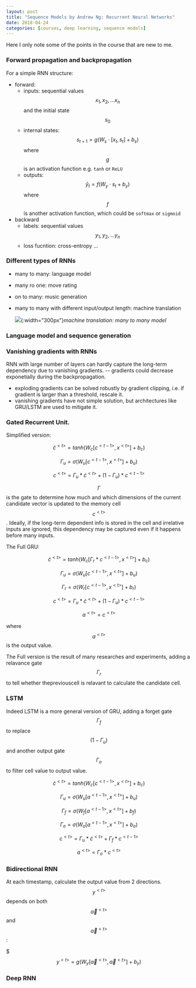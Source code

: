 ```yaml
---
layout: post
title: "Sequence Models by Andrew Ng: Recurrent Neural Networks"
date: 2018-04-24
categories: [courses, deep learning, sequence models]
---
```


Here I only note some of the points in the course that are new to me.

### Forward propagation and backpropagation

For a simple RNN structure:
- forward:
	- inputs: sequential values $$x_1, x_2, ... x_n$$ and the initial state $$s_0$$
	- internal states: $$s_{t+1} = g(W_s\cdot[x_t, s_t] + b_s)$$ where $$g$$ is an activation function e.g. `tanh` or `ReLU`
	- outputs: $$\hat{y}_t = f(W_y\cdot s_t + b_y) $$ where $$f$$ is another activation function, which could be `softmax` or `sigmoid`
- backward
	- labels: sequential values $$y_1, y_2, ... y_n$$
	- loss fucntion: cross-entropy ...

### Different types of RNNs

- many to many: language model
- many ro one: move rating
- on to many: music generation
- many to many with different input/output length: machine translation

  ![]({{site.url}}/assets/image/machine_translation.png){:width="300px"}_machine translation: many to many model_
  
### Language model and sequence generation

### Vanishing gradients with RNNs
RNN with large number of layers can hardly capture the long-term dependency due to vanishing gradients. -- gradients could decrease exponetially during the backpropagation. 

- exploding gradients can be solved robustly by gradient clipping, i.e. if gradient is larger than a threshold, rescale it.
- vanishing gradients have not simple solution, but architectures like GRU/LSTM are used to mitigate it.

### Gated Recurrent Unit.

Simplified version:

$$\tilde{c}^{<t>} = tanh(W_c[c^{<t-1>}, x^{<t>}] + b_c)$$

$$\Gamma_u = \sigma(W_u[c^{<t-1>}, x^{<t>}] + b_u)$$

$$c^{<t>} = \Gamma_u * \tilde{c}^{<t>} + (1-\Gamma_u)*c^{<t-1>}$$

$$\Gamma$$ is the gate to determine how much and which dimensions of the current candidate vector is updated to the memory cell $$c^{<t>}$$. Ideally, if the long-term dependent info is stored in the cell and irrelative inputs are ignored, this dependency may be captured even if it happens before many inputs.

The Full GRU:

$$\tilde{c}^{<t>} = tanh(W_c[\Gamma_r * c^{<t-1>}, x^{<t>}] + b_c)$$

$$\Gamma_u = \sigma(W_u[c^{<t-1>}, x^{<t>}] + b_u)$$

$$\Gamma_r = \sigma(W_r[c^{<t-1>}, x^{<t>}] + b_r)$$

$$c^{<t>} = \Gamma_u * \tilde{c}^{<t>} + (1-\Gamma_u)*c^{<t-1>}$$

$$a^{<t>} = c^{<t>}$$

where $$a^{<t>}$$ is the output value.

The Full version is the result of many researches and experiments, adding a relavance gate $$\Gamma_r$$ to tell whether thepreviouscell is relavant to calculate the candidate cell.

### LSTM

Indeed LSTM is a more general version of GRU, adding a forget gate $$\Gamma_f$$ to replace $$(1-\Gamma_u)$$ and another output gate $$\Gamma_o$$ to filter cell value to output value.

$$\tilde{c}^{<t>} = tanh(W_c[c^{<t-1>}, x^{<t>}] + b_c)$$

$$\Gamma_u = \sigma(W_u[a^{<t-1>}, x^{<t>}] + b_u)$$

$$\Gamma_f = \sigma(W_f[a^{<t-1>}, x^{<t>}] + b_f)$$

$$\Gamma_o = \sigma(W_o[a^{<t-1>}, x^{<t>}] + b_o)$$

$$c^{<t>} = \Gamma_u * \tilde{c}^{<t>} + \Gamma_f*c^{<t-1>}$$

$$a^{<t>} = \Gamma_o * c^{<t>}$$

### Bidirectional RNN

At each timestamp, calculate the output value from 2 directions. $$y^{<t>}$$ depends on both $$\overrightarrow{a}^{<t>}$$ and $$\overleftarrow{a}^{<t>}$$ :

$$$y^{<t>} = g(W_y[\overrightarrow{a} ^{<t>}, \overleftarrow{a} ^{<t>}] + b_y)$$

### Deep RNN
